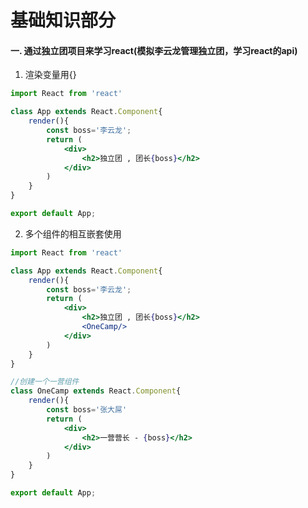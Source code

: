 # 基础知识部分

#### 一.  通过独立团项目来学习react(模拟李云龙管理独立团，学习react的api)

1.  渲染变量用{}
``````jsx harmony
import React from 'react'

class App extends React.Component{
    render(){
        const boss='李云龙';
        return (
            <div>
                <h2>独立团 , 团长{boss}</h2>
            </div>
        )
    }
}

export default App;
``````

2.  多个组件的相互嵌套使用
```jsx harmony
import React from 'react'

class App extends React.Component{
    render(){
        const boss='李云龙';
        return (
            <div>
                <h2>独立团 , 团长{boss}</h2>
                <OneCamp/>
            </div>
        )
    }
}

//创建一个一营组件
class OneCamp extends React.Component{
    render(){
        const boss='张大屌'
        return (
            <div>
                <h2>一营营长 - {boss}</h2>
            </div>
        )
    }
}

export default App;
```
